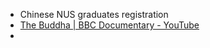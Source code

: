 - Chinese NUS graduates registration
- [The Buddha | BBC Documentary - YouTube](https://www.youtube.com/watch?v=ulSlL3ubJ3c&t=1394s)
-